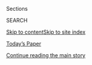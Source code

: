 <div id="app">

<div>

<div class="NYTAppHideMasthead css-1r6wvpq e1suatyy0">

<div class="section css-ui9rw0 e1suatyy2">

<div class="css-eph4ug er09x8g0">

<div class="css-6n7j50">

</div>

<span class="css-1dv1kvn">Sections</span>

<div class="css-10488qs">

<span class="css-1dv1kvn">SEARCH</span>

</div>

[Skip to content](#site-content)[Skip to site
index](#site-index)

</div>

<div class="css-10698na e1huz5gh0">

</div>

</div>

<div id="masthead-bar-one" class="section hasLinks css-15hmgas e1csuq9d3">

<div class="css-uqyvli e1csuq9d0">

</div>

<div class="css-1uqjmks e1csuq9d1">

</div>

<div class="css-9e9ivx">

[](https://myaccount.nytimes.com/auth/login?response_type=cookie&client_id=vi)

</div>

<div class="css-1bvtpon e1csuq9d2">

[Today’s Paper](https://www.nytimes.com/section/todayspaper)

</div>

</div>

</div>

</div>

<div data-aria-hidden="false">

<div id="site-content" data-role="main">

<div id="top-wrapper" class="css-15p45cc eaca97t0" type="top">

<div id="top-slug" class="css-19x0jxb eaca97t1" hidden="">

Advertisement

</div>

[Continue reading the main
story](#after-top)

<div class="ad top-wrapper" style="text-align:center;height:100%;display:block;min-height:90px">

<div id="top" class="place-ad" data-position="top" data-size-key="top">

</div>

</div>

<div id="after-top">

</div>

</div>

<div id="byline" class="section css-15h4p1b e9abtgs0">

<div class="css-1j21atc e1svk9qx1">

<div class="css-nfcc9b e1svk9qx3">

<div class="css-vl9dhg e1svk9qx5">

<div class="css-1nrhkj6 e1svk9qx6">

# James Glanz

</div>

## <span></span>

James Glanz is a reporter on the investigations desk. Before joining the
desk, he spent nearly five years in Iraq, serving as a correspondent and
Baghdad bureau chief. On Sept. 11, 2001, he wrote the definitive account
of the catastrophic collapse of the twin towers and, for two years,
continued to report from ground zero. He and Eric Lipton later wrote
"City in the Sky: The Rise and Fall of the World Trade Center." He has a
Ph.D. in Astrophysical Sciences from Princeton and started at The Times
as a science writer.

</div>

</div>

</div>

<div>

<div id="mid1-wrapper" class="css-1mn4oms eaca97t0" type="rank">

<div id="mid1-slug" class="css-1tag3rd eaca97t1">

Advertisement

</div>

[Continue reading the main
story](#after-mid1)

<div id="mid1" class="ad mid1-wrapper" style="text-align:center;height:100%;display:block">

</div>

<div id="after-mid1">

</div>

</div>

</div>

<div class="css-185go5a e1o5byef0">

<div class="css-15cbhtu">

  - [Latest](#stream-panel)
  - <span class="css-6n7j50">Search</span>
    <div class="control">
    <div class="label-container css-1dv1kvn">
    Search
    </div>
    <div class="css-wm4t3d">
    **<span id="clear-search-input" class="css-1dv1kvn">Clear this text
    input</span>
    </div>
    </div>
    <span class="css-1iovbfw"></span>

<div id="stream-panel" class="section css-8msx5b e1jz0cab1">

<div class="css-13mho3u">

1.  
    
    <div class="css-1cp3ece">
    
    <div class="css-1l4spti">
    
    [](/interactive/2020/07/31/us/coronavirus-school-reopening-risk.html)
    
    <div class="css-79elbk">
    
    ![](https://static01.nyt.com/images/2020/07/30/us/coronavirus-school-reopening-risk-promo-1596150335713/coronavirus-school-reopening-risk-promo-1596150335713-thumbWide.jpg?quality=75&auto=webp&disable=upscale)
    
    </div>
    
    ## The Risk That Students Could Arrive at School With the Coronavirus
    
    New estimates show that large parts of the country would likely see
    infected students if classrooms opened now.
    
    <div class="css-1nqbnmb ea5icrr0">
    
    By <span class="css-1n7hynb">James Glanz, Benedict Carey
    <span>and</span> Matthew
    Conlen</span>
    
    </div>
    
    </div>
    
    <div class="css-1lc2l26 e1xfvim33">
    
    </div>
    
    </div>

2.  
    
    <div class="css-1cp3ece">
    
    <div class="css-1l4spti">
    
    [](/2020/07/30/health/diamond-princess-coronavirus-aerosol.html)
    
    <div class="css-79elbk">
    
    ![](https://static01.nyt.com/images/2020/07/27/science/00VIRUS-DIAMOND1/00VIRUS-DIAMOND1-thumbWide.jpg?quality=75&auto=webp&disable=upscale)
    
    </div>
    
    ## Aboard the Diamond Princess, a Case Study in Aerosol Transmission
    
    A computer model of the cruise-ship outbreak found that the virus
    spread most readily in microscopic droplets light enough to linger
    in the air.
    
    <div class="css-1nqbnmb ea5icrr0">
    
    By <span class="css-1n7hynb">Benedict Carey <span>and</span> James
    Glanz</span>
    
    </div>
    
    </div>
    
    <div class="css-1lc2l26 e1xfvim33">
    
    </div>
    
    </div>

3.  
    
    <div class="css-1cp3ece">
    
    <div class="css-1l4spti">
    
    [](/interactive/2020/us/coronavirus-spread.html)
    
    <div class="css-79elbk">
    
    ![](https://static01.nyt.com/images/2020/06/25/multimedia/us-coronavirus-spread-promo-wider/us-coronavirus-spread-promo-wider-thumbWide.jpg?quality=75&auto=webp&disable=upscale)
    
    </div>
    
    ## How the Virus Won
    
    Invisible outbreaks sprang up everywhere. The United States ignored
    the warning signs. We reconstructed how the epidemic spun out of
    control.
    
    <div class="css-1nqbnmb ea5icrr0">
    
    By <span class="css-1n7hynb">Derek Watkins, Josh Holder, James
    Glanz, Weiyi Cai, Benedict Carey <span>and</span> Jeremy
    White</span>
    
    </div>
    
    </div>
    
    <div class="css-1lc2l26 e1xfvim33">
    
    </div>
    
    </div>

4.  
    
    <div class="css-1cp3ece">
    
    <div class="css-1l4spti">
    
    [](/2020/06/12/science/coronavirus-mutation-genetics-spike.html)
    
    <div class="css-79elbk">
    
    ![](https://static01.nyt.com/images/2020/06/12/science/12virus-mutation/12virus-mutation-thumbWide.png?quality=75&auto=webp&disable=upscale)
    
    </div>
    
    ## Mutation Allows Coronavirus to Infect More Cells, Study Finds. Scientists Urge Caution.
    
    Geneticists said more evidence is needed to determine if a common
    genetic variation of the virus spreads more easily between people.
    
    <div class="css-1nqbnmb ea5icrr0">
    
    By <span class="css-1n7hynb">Benedict Carey <span>and</span> James
    Glanz</span>
    
    </div>
    
    </div>
    
    <div class="css-1lc2l26 e1xfvim33">
    
    </div>
    
    </div>

5.  
    
    <div class="css-1cp3ece">
    
    <div class="css-1l4spti">
    
    [](/2020/05/20/us/coronavirus-distancing-deaths.html)
    
    <div class="css-79elbk">
    
    ![](https://static01.nyt.com/images/2020/05/20/us/-promo-1590020826573/-promo-1590020826573-thumbWide.png?quality=75&auto=webp&disable=upscale)
    
    </div>
    
    ## Lockdown Delays Cost at Least 36,000 Lives, Data Show
    
    Even small differences in timing would have prevented the worst
    exponential growth, which by April had subsumed New York City, New
    Orleans and other major cities, researchers found.
    
    <div class="css-1nqbnmb ea5icrr0">
    
    By <span class="css-1n7hynb">James Glanz <span>and</span> Campbell
    Robertson</span>
    
    </div>
    
    </div>
    
    <div class="css-1lc2l26 e1xfvim33">
    
    </div>
    
    </div>

6.  
    
    <div class="css-1cp3ece">
    
    <div class="css-1l4spti">
    
    [](/2020/05/07/us/new-york-city-coronavirus-outbreak.html)
    
    <div class="css-79elbk">
    
    ![](https://static01.nyt.com/images/2020/05/06/us/2020-05-06-nyc-virus-hub-chart-promo-1588808590076/2020-05-06-nyc-virus-hub-chart-promo-1588808590076-thumbWide-v2.png?quality=75&auto=webp&disable=upscale)
    
    </div>
    
    ## Travel From New York City Seeded Wave of U.S. Outbreaks
    
    The coronavirus outbreak in New York City became the primary source
    of infections around the United States, researchers have found.
    
    <div class="css-1nqbnmb ea5icrr0">
    
    By <span class="css-1n7hynb">Benedict Carey <span>and</span> James
    Glanz</span>
    
    </div>
    
    </div>
    
    <div class="css-1lc2l26 e1xfvim33">
    
    </div>
    
    </div>

7.  
    
    <div class="css-1cp3ece">
    
    <div class="css-1l4spti">
    
    [](/2020/04/23/us/coronavirus-early-outbreaks-cities.html)
    
    <div class="css-79elbk">
    
    ![](https://static01.nyt.com/images/2020/04/21/us/vespignani-estimates-graphic-1587591367462/vespignani-estimates-graphic-1587591367462-thumbWide-v4.png?quality=75&auto=webp&disable=upscale)
    
    </div>
    
    ## Hidden Outbreaks Spread Through U.S. Cities Far Earlier Than Americans Knew, Estimates Say
    
    New York, Boston, San Francisco, Chicago and Seattle had undetected
    outbreaks long before testing showed a major problem, according to a
    model.
    
    <div class="css-1nqbnmb ea5icrr0">
    
    By <span class="css-1n7hynb">Benedict Carey <span>and</span> James
    Glanz</span>
    
    </div>
    
    </div>
    
    <div class="css-1lc2l26 e1xfvim33">
    
    </div>
    
    </div>

8.  
    
    <div class="css-1cp3ece">
    
    <div class="css-1l4spti">
    
    [](/2020/04/20/world/europe/russian-submarine-fire-losharik.html)
    
    <div class="css-79elbk">
    
    ![](https://static01.nyt.com/images/2020/04/05/world/05russia-sub-04/05russia-sub-04-thumbWide.jpg?quality=75&auto=webp&disable=upscale)
    
    </div>
    
    ## A Deep-Diving Sub. A Deadly Fire. And Russia’s Secret Undersea Agenda.
    
    Few want to talk about how 14 sailors met their deaths on a Russian
    engineering marvel. Fewer still want to talk about what they were
    doing off Norway’s waters.
    
    <div class="css-1nqbnmb ea5icrr0">
    
    By <span class="css-1n7hynb">James Glanz <span>and</span> Thomas
    Nilsen</span>
    
    </div>
    
    <div class="css-185051n">
    
    [Читать статью
    по-русски](https://www.nytimes.com/ru/2020/04/20/world/europe/russia-submarine-losharik-norway.html "Read in Russian")[阅读简体中文版](https://cn.nytimes.com/world/20200421/russian-submarine-fire-losharik/ "Read in Simplified Chinese")[閱讀繁體中文版](https://cn.nytimes.com/world/20200421/russian-submarine-fire-losharik/zh-hant/ "Read in Traditional Chinese")
    
    </div>
    
    </div>
    
    <div class="css-1lc2l26 e1xfvim33">
    
    </div>
    
    </div>

9.  
    
    <div class="css-1cp3ece">
    
    <div class="css-1l4spti">
    
    [](/ru/2020/04/20/world/europe/russia-submarine-losharik-norway.html)
    
    <div class="css-79elbk">
    
    ![](https://static01.nyt.com/images/2020/04/05/world/20russia-sub-04/05russia-sub-04-thumbWide.jpg?quality=75&auto=webp&disable=upscale)
    
    </div>
    
    ## Глубоководная подлодка. Смертельный пожар. Тайные планы России в подводном мире.
    
    Мало кто готов говорить о 14 моряках, погибших на борту российского
    чуда техники. Еще меньше желающих рассказать о том, что они делали
    в водах близ Норвегии.
    
    <div class="css-1nqbnmb ea5icrr0">
    
    By <span class="css-1n7hynb">James Glanz <span>and</span> Thomas
    Nilsen</span>
    
    </div>
    
    <div class="css-185051n">
    
    [Read in
    English](https://www.nytimes.com/2020/04/20/world/europe/russian-submarine-fire-losharik.html "Read in English")
    
    </div>
    
    </div>
    
    <div class="css-1lc2l26 e1xfvim33">
    
    </div>
    
    </div>

10. 
    
    <div class="css-1cp3ece">
    
    <div class="css-1l4spti">
    
    [](/2020/04/03/us/politics/coronavirus-trump-medical-advisers.html)
    
    <div class="css-79elbk">
    
    ![](https://static01.nyt.com/images/2020/04/03/us/politics/03dc-virus-trump1/merlin_171264774_d842ebd0-d2c8-460c-b6cb-86316fe28fee-thumbWide.jpg?quality=75&auto=webp&disable=upscale)
    
    </div>
    
    ## Tensions Persist Between Trump and Medical Advisers Over the Coronavirus
    
    The president’s public refusal to wear a mask was the latest way he
    has cast doubt on their recommendations.
    
    <div class="css-1nqbnmb ea5icrr0">
    
    By <span class="css-1n7hynb">Peter Baker, Maggie Haberman
    <span>and</span> James Glanz</span>
    
    </div>
    
    </div>
    
    <div class="css-1lc2l26 e1xfvim33">
    
    </div>
    
    </div>

<div class="css-13mho3u">

<div class="css-1t62hi8">

<div class="css-1stvaey">

Show
More

<div>

<div style="border:0;clip:rect(0 0 0 0);height:1px;margin:-1px;overflow:hidden;white-space:nowrap;padding:0;width:1px;position:absolute" data-role="log" data-aria-live="assertive">

</div>

<div style="border:0;clip:rect(0 0 0 0);height:1px;margin:-1px;overflow:hidden;white-space:nowrap;padding:0;width:1px;position:absolute" data-role="log" data-aria-live="assertive">

</div>

<div style="border:0;clip:rect(0 0 0 0);height:1px;margin:-1px;overflow:hidden;white-space:nowrap;padding:0;width:1px;position:absolute" data-role="log" data-aria-live="polite">

</div>

<div style="border:0;clip:rect(0 0 0 0);height:1px;margin:-1px;overflow:hidden;white-space:nowrap;padding:0;width:1px;position:absolute" data-role="log" data-aria-live="polite">

</div>

</div>

</div>

</div>

</div>

</div>

<div class="css-g6hk37 supplemental">

<div id="mid2-wrapper" class="css-10wkyv7 eaca97t0" type="lede">

<div id="mid2-slug" class="css-1tag3rd eaca97t1">

Advertisement

</div>

[Continue reading the main
story](#after-mid2)

<div id="mid2" class="ad mid2-wrapper" style="text-align:center;height:100%;display:block;min-height:250px">

</div>

<div id="after-mid2">

</div>

</div>

## Follow Elsewhere

<div class="module-body">

  - [**<span data-aria-hidden="true">jamesglanz</span><span class="css-1dv1kvn">twitter
    page for jamesglanz</span>](https://twitter.com/jamesglanz)

</div>

## Feedback? Questions?

<div class="css-hftqp3">

Include your name, the article headline, and your message.

</div>

Email Author

</div>

</div>

</div>

</div>

</div>

</div>

## Site Index

<div>

</div>

## Site Information Navigation

  - [© <span>2020</span> <span>The New York Times
    Company</span>](https://help.nytimes.com/hc/en-us/articles/115014792127-Copyright-notice)

<!-- end list -->

  - [NYTCo](https://www.nytco.com/)
  - [Contact
    Us](https://help.nytimes.com/hc/en-us/articles/115015385887-Contact-Us)
  - [Work with us](https://www.nytco.com/careers/)
  - [Advertise](https://nytmediakit.com/)
  - [T Brand Studio](http://www.tbrandstudio.com/)
  - [Your Ad
    Choices](https://www.nytimes.com/privacy/cookie-policy#how-do-i-manage-trackers)
  - [Privacy](https://www.nytimes.com/privacy)
  - [Terms of
    Service](https://help.nytimes.com/hc/en-us/articles/115014893428-Terms-of-service)
  - [Terms of
    Sale](https://help.nytimes.com/hc/en-us/articles/115014893968-Terms-of-sale)
  - [Site
    Map](https://spiderbites.nytimes.com)
  - [Help](https://help.nytimes.com/hc/en-us)
  - [Subscriptions](https://www.nytimes.com/subscription?campaignId=37WXW)

</div>

</div>

